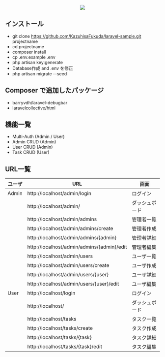 <p align="center"><img src="https://laravel.com/assets/img/components/logo-laravel.svg"></p>

## インストール

* git clone https://github.com/KazuhisaFukuda/laravel-sample.git projectname
* cd projectname
* composer install
* cp .env.example .env
* php artisan key:generate
* Database作成 and .env を修正
* php artisan migrate --seed

## Composer で追加したパッケージ

* barryvdh/laravel-debugbar
* laravelcollective/html

## 機能一覧

* Multi-Auth (Admin / User)
* Admin CRUD (Admin)
* User CRUD (Admin)
* Task CRUD (User)

## URL一覧

| ユーザ | URL | 画面 |
| ---- | ---- | ---- |
| Admin | http://localhost/admin/login | ログイン |
|  | http://localhost/admin/ | ダッシュボード | 
|  | http://localhost/admin/admins | 管理者一覧 |
|  | http://localhost/admin/admins/create | 管理者作成 |
|  | http://localhost/admin/admins/{admin} | 管理者詳細 |
|  | http://localhost/admin/admins/{admin}/edit | 管理者編集 |
|  | http://localhost/admin/users | ユーザ一覧 |
|  | http://localhost/admin/users/create | ユーザ作成 |
|  | http://localhost/admin/users/{user} | ユーザ詳細 |
|  | http://localhost/admin/users/{user}/edit | ユーザ編集 |
| User | http://localhost/login | ログイン |
|  | http://localhost/ | ダッシュボード |
|  | http://localhost/tasks | タスク一覧 |
|  | http://localhost/tasks/create | タスク作成 |
|  | http://localhost/tasks/{task} | タスク詳細 |
|  | http://localhost/tasks/{task}/edit | タスク編集 |
